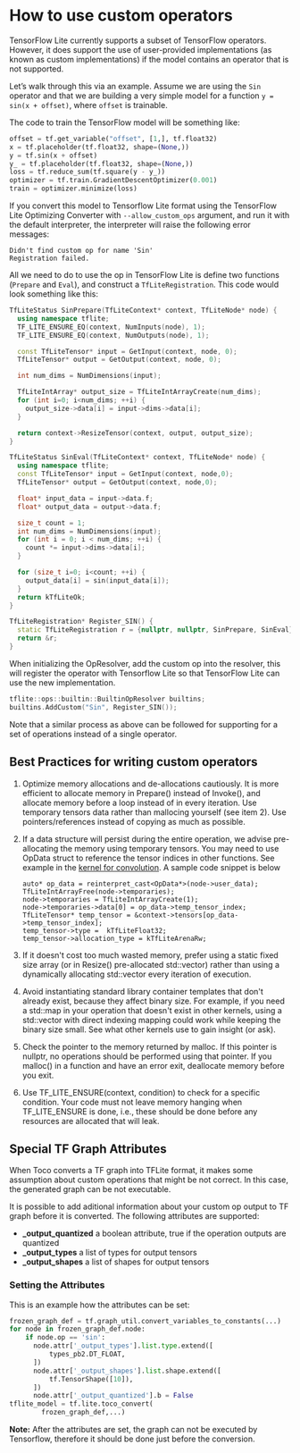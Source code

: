 
# How to use custom operators

TensorFlow Lite currently supports a subset of TensorFlow operators. However, it
does support the use of user-provided implementations (as known as custom
implementations) if the model contains an operator that is not supported.

Let’s walk through this via an example. Assume we are using the `Sin` operator
and that we are building a very simple model for a function `y = sin(x +
offset)`, where `offset` is trainable.

The code to train the TensorFlow model will be something like:

```python
offset = tf.get_variable("offset", [1,], tf.float32)
x = tf.placeholder(tf.float32, shape=(None,))
y = tf.sin(x + offset)
y_ = tf.placeholder(tf.float32, shape=(None,))
loss = tf.reduce_sum(tf.square(y - y_))
optimizer = tf.train.GradientDescentOptimizer(0.001)
train = optimizer.minimize(loss)
```

If you convert this model to Tensorflow Lite format using the TensorFlow Lite
Optimizing Converter with `--allow_custom_ops` argument, and run it with the
default interpreter, the interpreter will raise the following error messages:

```
Didn't find custom op for name 'Sin'
Registration failed.
```

All we need to do to use the op in TensorFlow Lite is define two functions
(`Prepare` and `Eval`), and construct a `TfLiteRegistration`. This code would
look something like this:

```cpp
TfLiteStatus SinPrepare(TfLiteContext* context, TfLiteNode* node) {
  using namespace tflite;
  TF_LITE_ENSURE_EQ(context, NumInputs(node), 1);
  TF_LITE_ENSURE_EQ(context, NumOutputs(node), 1);

  const TfLiteTensor* input = GetInput(context, node, 0);
  TfLiteTensor* output = GetOutput(context, node, 0);

  int num_dims = NumDimensions(input);

  TfLiteIntArray* output_size = TfLiteIntArrayCreate(num_dims);
  for (int i=0; i<num_dims; ++i) {
    output_size->data[i] = input->dims->data[i];
  }

  return context->ResizeTensor(context, output, output_size);
}

TfLiteStatus SinEval(TfLiteContext* context, TfLiteNode* node) {
  using namespace tflite;
  const TfLiteTensor* input = GetInput(context, node,0);
  TfLiteTensor* output = GetOutput(context, node,0);

  float* input_data = input->data.f;
  float* output_data = output->data.f;

  size_t count = 1;
  int num_dims = NumDimensions(input);
  for (int i = 0; i < num_dims; ++i) {
    count *= input->dims->data[i];
  }

  for (size_t i=0; i<count; ++i) {
    output_data[i] = sin(input_data[i]);
  }
  return kTfLiteOk;
}

TfLiteRegistration* Register_SIN() {
  static TfLiteRegistration r = {nullptr, nullptr, SinPrepare, SinEval};
  return &r;
}
```

When initializing the OpResolver, add the custom op into the resolver, this will
register the operator with Tensorflow Lite so that TensorFlow Lite can use the
new implementation.

```cpp
tflite::ops::builtin::BuiltinOpResolver builtins;
builtins.AddCustom("Sin", Register_SIN());
```

Note that a similar process as above can be followed for supporting for a set of
operations instead of a single operator.

## Best Practices for writing custom operators

1.  Optimize memory allocations and de-allocations cautiously. It is more
    efficient to allocate memory in Prepare() instead of Invoke(), and allocate
    memory before a loop instead of in every iteration. Use temporary tensors
    data rather than mallocing yourself (see item 2). Use pointers/references
    instead of copying as much as possible.

2.  If a data structure will persist during the entire operation, we advise
    pre-allocating the memory using temporary tensors. You may need to use
    OpData struct to reference the tensor indices in other functions. See
    example in the
    [kernel for convolution](https://github.com/tensorflow/tensorflow/blob/master/tensorflow/lite/kernels/conv.cc).
    A sample code snippet is below

    ```
    auto* op_data = reinterpret_cast<OpData*>(node->user_data);
    TfLiteIntArrayFree(node->temporaries);
    node->temporaries = TfLiteIntArrayCreate(1);
    node->temporaries->data[0] = op_data->temp_tensor_index;
    TfLiteTensor* temp_tensor = &context->tensors[op_data->temp_tensor_index];
    temp_tensor->type =  kTfLiteFloat32;
    temp_tensor->allocation_type = kTfLiteArenaRw;
    ```

3.  If it doesn't cost too much wasted memory, prefer using a static fixed size
    array (or in Resize() pre-allocated std::vector) rather than using a
    dynamically allocating std::vector every iteration of execution.

4.  Avoid instantiating standard library container templates that don't already
    exist, because they affect binary size. For example, if you need a std::map
    in your operation that doesn't exist in other kernels, using a std::vector
    with direct indexing mapping could work while keeping the binary size small.
    See what other kernels use to gain insight (or ask).

5.  Check the pointer to the memory returned by malloc. If this pointer is
    nullptr, no operations should be performed using that pointer. If you
    malloc() in a function and have an error exit, deallocate memory before you
    exit.

6.  Use TF_LITE_ENSURE(context, condition) to check for a specific condition.
    Your code must not leave memory hanging when TF_LITE_ENSURE is done, i.e.,
    these should be done before any resources are allocated that will leak.

## Special TF Graph Attributes

When Toco converts a TF graph into TFLite format, it makes some assumption about
custom operations that might be not correct. In this case, the generated graph
can be not executable.

It is possible to add aditional information about your custom op output to TF
graph before it is converted. The following attributes are supported:

-   **_output_quantized** a boolean attribute, true if the operation outputs are
    quantized
-   **_output_types** a list of types for output tensors
-   **_output_shapes** a list of shapes for output tensors

### Setting the Attributes

This is an example how the attributes can be set:

```python
frozen_graph_def = tf.graph_util.convert_variables_to_constants(...)
for node in frozen_graph_def.node:
    if node.op == 'sin':
      node.attr['_output_types'].list.type.extend([
          types_pb2.DT_FLOAT,
      ])
      node.attr['_output_shapes'].list.shape.extend([
          tf.TensorShape([10]),
      ])
      node.attr['_output_quantized'].b = False
tflite_model = tf.lite.toco_convert(
        frozen_graph_def,...)
```

**Note:** After the attributes are set, the graph can not be executed by
Tensorflow, therefore it should be done just before the conversion.
